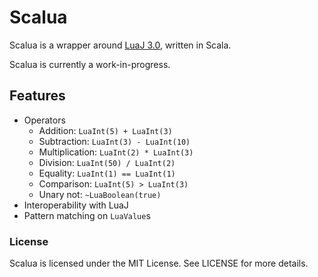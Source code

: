 # Scalua

Scalua is a wrapper around [LuaJ 3.0](http://luaj.org/luaj.html), written in Scala.

Scalua is currently a work-in-progress.

## Features

* Operators
  - Addition: `LuaInt(5) + LuaInt(3)`
  - Subtraction: `LuaInt(3) - LuaInt(10)`
  - Multiplication: `LuaInt(2) * LuaInt(3)`
  - Division: `LuaInt(50) / LuaInt(2)`
  - Equality: `LuaInt(1) == LuaInt(1)`
  - Comparison: `LuaInt(5) > LuaInt(3)`
  - Unary not: `~LuaBoolean(true)`
* Interoperability with LuaJ
* Pattern matching on `LuaValue`s

### License

Scalua is licensed under the MIT License. See LICENSE for more details.

